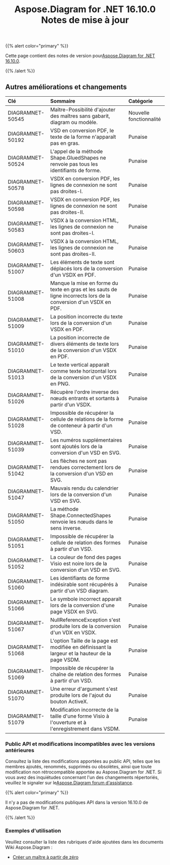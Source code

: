﻿---
title: Aspose.Diagram for .NET 16.10.0 Notes de mise à jour
type: docs
weight: 30
url: /fr/net/aspose-diagram-for-net-16-10-0-release-notes/
---
{{% alert color="primary" %}} 

 Cette page contient des notes de version pour[Aspose.Diagram for .NET 16.10.0](https://www.nuget.org/packages/Aspose.Diagram/16.10.0).

{{% /alert %}} 
## **Autres améliorations et changements**

|**Clé**|**Sommaire**|**Catégorie**|
|:- |:- |:- |
|DIAGRAMNET-50545|Maître-Possibilité d'ajouter des maîtres sans gabarit, diagram ou modèle.|Nouvelle fonctionnalité|
|DIAGRAMNET-50192|VSD en conversion PDF, le texte de la forme n'apparaît pas en gras.|Punaise|
|DIAGRAMNET-50524|L'appel de la méthode Shape.GluedShapes ne renvoie pas tous les identifiants de forme.|Punaise|
|DIAGRAMNET-50578|VSDX en conversion PDF, les lignes de connexion ne sont pas droites-I.|Punaise|
|DIAGRAMNET-50598|VSDX en conversion PDF, les lignes de connexion ne sont pas droites-II.|Punaise|
|DIAGRAMNET-50583|VSDX à la conversion HTML, les lignes de connexion ne sont pas droites-I.|Punaise|
|DIAGRAMNET-50603|VSDX à la conversion HTML, les lignes de connexion ne sont pas droites-II.|Punaise|
|DIAGRAMNET-51007|Les éléments de texte sont déplacés lors de la conversion d'un VSDX en PDF.|Punaise|
|DIAGRAMNET-51008|Manque la mise en forme du texte en gras et les sauts de ligne incorrects lors de la conversion d'un VSDX en PDF.|Punaise|
|DIAGRAMNET-51009|La position incorrecte du texte lors de la conversion d'un VSDX en PDF.|Punaise|
|DIAGRAMNET-51010|La position incorrecte de divers éléments de texte lors de la conversion d'un VSDX en PDF.|Punaise|
|DIAGRAMNET-51013|Le texte vertical apparaît comme texte horizontal lors de la conversion d'un VSDX en PNG.|Punaise|
|DIAGRAMNET-51026|Récupère l'ordre inverse des nœuds entrants et sortants à partir d'un VSDX.|Punaise|
|DIAGRAMNET-51028|Impossible de récupérer la cellule de relations de la forme de conteneur à partir d'un VSD.|Punaise|
|DIAGRAMNET-51039|Les numéros supplémentaires sont ajoutés lors de la conversion d'un VSD en SVG.|Punaise|
|DIAGRAMNET-51042|Les flèches ne sont pas rendues correctement lors de la conversion d'un VSD en SVG.|Punaise|
|DIAGRAMNET-51047|Mauvais rendu du calendrier lors de la conversion d'un VSD en SVG.|Punaise|
|DIAGRAMNET-51050|La méthode Shape.ConnectedShapes renvoie les nœuds dans le sens inverse.|Punaise|
|DIAGRAMNET-51051|Impossible de récupérer la cellule de relation des formes à partir d'un VSD.|Punaise|
|DIAGRAMNET-51052|La couleur de fond des pages Visio est noire lors de la conversion d'un VSD en SVG.|Punaise|
|DIAGRAMNET-51060|Les identifiants de forme indésirable sont récupérés à partir d'un VSD diagram.|Punaise|
|DIAGRAMNET-51066|Le symbole incorrect apparaît lors de la conversion d'une page VSDX en SVG.|Punaise|
|DIAGRAMNET-51067|NullReferenceException s'est produite lors de la conversion d'un VDX en VSDX.|Punaise|
|DIAGRAMNET-51068|L'option Taille de la page est modifiée en définissant la largeur et la hauteur de la page VSDM.|Punaise|
|DIAGRAMNET-51069|Impossible de récupérer la chaîne de relation des formes à partir d'un VSD.|Punaise|
|DIAGRAMNET-51070|Une erreur d'argument s'est produite lors de l'ajout du bouton ActiveX.|Punaise|
|DIAGRAMNET-51079|Modification incorrecte de la taille d'une forme Visio à l'ouverture et à l'enregistrement dans VSDM.|Punaise|
### **Public API et modifications incompatibles avec les versions antérieures**
Consultez la liste des modifications apportées au public API, telles que les membres ajoutés, renommés, supprimés ou obsolètes, ainsi que toute modification non rétrocompatible apportée au Aspose.Diagram for .NET. Si vous avez des inquiétudes concernant l'un des changements répertoriés, veuillez le signaler sur le[Aspose.Diagram forum d'assistance](https://forum.aspose.com/c/diagram/17).

{{% alert color="primary" %}} 

Il n'y a pas de modifications publiques API dans la version 16.10.0 de Aspose.Diagram for .NET.

{{% /alert %}} 
### **Exemples d'utilisation**
Veuillez consulter la liste des rubriques d'aide ajoutées dans les documents Wiki Aspose.Diagram :

- [Créer un maître à partir de zéro](/diagram/fr/net/working-with-masters/#create-master-from-scratch)
